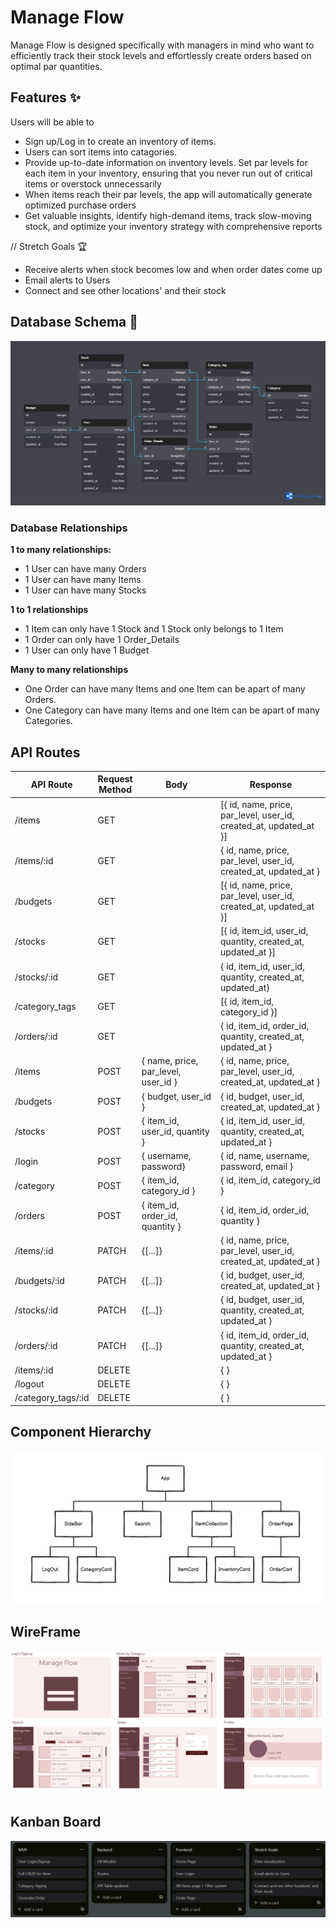 # Manage Flow
Manage Flow is designed specifically with managers in mind who want to efficiently track their stock levels and effortlessly create orders based on optimal par quantities.


## Features ✨
Users will be able to
- Sign up/Log in to create an inventory of items.
- Users can sort items into catagories. 
- Provide up-to-date information on inventory levels. Set par levels for each item in your inventory, ensuring that you never run out of critical items or overstock unnecessarily
- When items reach their par levels, the app will automatically generate optimized purchase orders
- Get valuable insights, identify high-demand items, track slow-moving stock, and optimize your inventory strategy with comprehensive reports

// Stretch Goals 🏆
- Receive alerts when stock becomes low and when order dates come up
- Email alerts to Users
- Connect and see other locations' and their stock

## Database Schema 📝

<img src=imgs/manage-flow-db.png>

### Database Relationships

__1 to many relationships:__
- 1 User can have many Orders
- 1 User can have many Items
- 1 User can have many Stocks

__1 to 1 relationships__
- 1 Item can only have 1 Stock and 1 Stock only belongs to 1 Item
- 1 Order can only have 1 Order_Details
- 1 User can only have 1 Budget

__Many to many relationships__
- One Order can have many Items and one Item can be apart of many Orders.
- One Category can have many Items and one Item can be apart of many Categories.


## API Routes
| API Route  	| Request<br>Method 	| Body                                                            	| Response                                                            	|
|------------	|-------------------	|-----------------------------------------------------------------	|---------------------------------------------------------------------	|
| /items     	| GET               	|                                                                   | [{ id, name, price, par_level, user_id, created_at, updated_at }]     |
| /items/:id    | GET               	|                                                               	| { id, name, price, par_level, user_id, created_at, updated_at }       |
| /budgets     	| GET               	|                                                                   | [{ id, name, price, par_level, user_id, created_at, updated_at }]     |
| /stocks     	| GET               	|                                                                   | [{ id, item_id, user_id, quantity, created_at, updated_at }]       	|
| /stocks/:id   | GET               	|                                                               	| { id, item_id, user_id, quantity, created_at, updated_at}             |
| /category_tags| GET               	|                                                                   | [{ id, item_id, category_id }]                                        |
| /orders/:id   | GET               	|                                                               	| { id, item_id, order_id, quantity, created_at, updated_at }       |
| /items     	| POST              	| { name, price, par_level, user_id }                       	    | { id, name, price, par_level, user_id, created_at, updated_at }    	|
| /budgets     	| POST              	| { budget, user_id }                                          	    | { id, budget, user_id, created_at, updated_at }                    	|
| /stocks     	| POST              	| { item_id, user_id, quantity }                               	    | { id, item_id, user_id, quantity, created_at, updated_at }    	    |
| /login     	| POST               	| { username, password}                                             | { id, name, username, password, email }                               |
| /category     | POST              	| { item_id, category_id }                                     	    | { id, item_id, category_id }                                      	|
| /orders     	| POST              	| { item_id, order_id, quantity }                              	    | { id, item_id, order_id, quantity }    	|
| /items/:id    | PATCH              	| {[...]}                                                   	    | { id, name, price, par_level, user_id, created_at, updated_at }    	|
| /budgets/:id  | PATCH              	| {[...]}                                                   	    | { id, budget, user_id, created_at, updated_at }                   	|
| /stocks/:id   | PATCH              	| {[...]}                                                   	    | { id, budget, user_id, quantity, created_at, updated_at }          	|
| /orders/:id   | PATCH              	| {[...]}                                                   	    | { id, item_id, order_id, quantity, created_at, updated_at }    	|
| /items/:id    | DELETE              	|                                                              	    | { }                                                                	|
| /logout     	| DELETE              	|                                                              	    | { }                                                                	|
| /category_tags/:id| DELETE              	|                                                              	    | { }                                                                	|

## Component Hierarchy  
![Alt text](image-2.png)

## WireFrame 
![Alt text](image-1.png)

## Kanban Board
![Alt text](image.png)